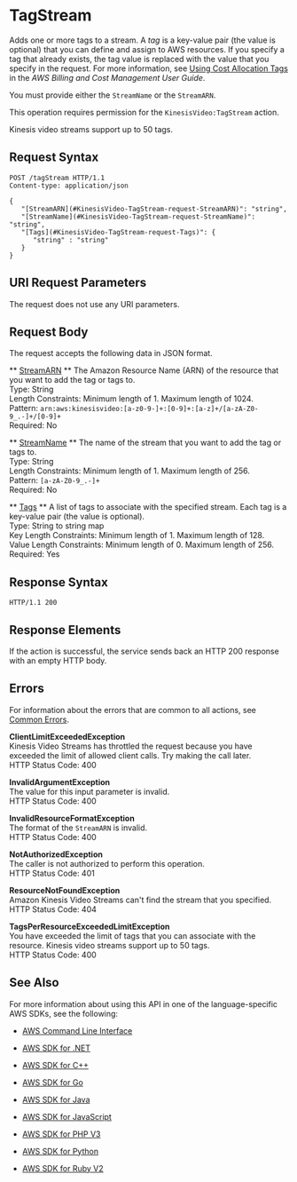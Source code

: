 # TagStream<a name="API_TagStream"></a>

Adds one or more tags to a stream\. A *tag* is a key\-value pair \(the value is optional\) that you can define and assign to AWS resources\. If you specify a tag that already exists, the tag value is replaced with the value that you specify in the request\. For more information, see [Using Cost Allocation Tags](http://docs.aws.amazon.com/awsaccountbilling/latest/aboutv2/cost-alloc-tags.html) in the *AWS Billing and Cost Management User Guide*\. 

You must provide either the `StreamName` or the `StreamARN`\.

This operation requires permission for the `KinesisVideo:TagStream` action\.

Kinesis video streams support up to 50 tags\.

## Request Syntax<a name="API_TagStream_RequestSyntax"></a>

```
POST /tagStream HTTP/1.1
Content-type: application/json

{
   "[StreamARN](#KinesisVideo-TagStream-request-StreamARN)": "string",
   "[StreamName](#KinesisVideo-TagStream-request-StreamName)": "string",
   "[Tags](#KinesisVideo-TagStream-request-Tags)": { 
      "string" : "string" 
   }
}
```

## URI Request Parameters<a name="API_TagStream_RequestParameters"></a>

The request does not use any URI parameters\.

## Request Body<a name="API_TagStream_RequestBody"></a>

The request accepts the following data in JSON format\.

 ** [StreamARN](#API_TagStream_RequestSyntax) **   <a name="KinesisVideo-TagStream-request-StreamARN"></a>
The Amazon Resource Name \(ARN\) of the resource that you want to add the tag or tags to\.  
Type: String  
Length Constraints: Minimum length of 1\. Maximum length of 1024\.  
Pattern: `arn:aws:kinesisvideo:[a-z0-9-]+:[0-9]+:[a-z]+/[a-zA-Z0-9_.-]+/[0-9]+`   
Required: No

 ** [StreamName](#API_TagStream_RequestSyntax) **   <a name="KinesisVideo-TagStream-request-StreamName"></a>
The name of the stream that you want to add the tag or tags to\.  
Type: String  
Length Constraints: Minimum length of 1\. Maximum length of 256\.  
Pattern: `[a-zA-Z0-9_.-]+`   
Required: No

 ** [Tags](#API_TagStream_RequestSyntax) **   <a name="KinesisVideo-TagStream-request-Tags"></a>
A list of tags to associate with the specified stream\. Each tag is a key\-value pair \(the value is optional\)\.  
Type: String to string map  
Key Length Constraints: Minimum length of 1\. Maximum length of 128\.  
Value Length Constraints: Minimum length of 0\. Maximum length of 256\.  
Required: Yes

## Response Syntax<a name="API_TagStream_ResponseSyntax"></a>

```
HTTP/1.1 200
```

## Response Elements<a name="API_TagStream_ResponseElements"></a>

If the action is successful, the service sends back an HTTP 200 response with an empty HTTP body\.

## Errors<a name="API_TagStream_Errors"></a>

For information about the errors that are common to all actions, see [Common Errors](CommonErrors.md)\.

 **ClientLimitExceededException**   
Kinesis Video Streams has throttled the request because you have exceeded the limit of allowed client calls\. Try making the call later\.  
HTTP Status Code: 400

 **InvalidArgumentException**   
The value for this input parameter is invalid\.  
HTTP Status Code: 400

 **InvalidResourceFormatException**   
The format of the `StreamARN` is invalid\.  
HTTP Status Code: 400

 **NotAuthorizedException**   
The caller is not authorized to perform this operation\.  
HTTP Status Code: 401

 **ResourceNotFoundException**   
Amazon Kinesis Video Streams can't find the stream that you specified\.  
HTTP Status Code: 404

 **TagsPerResourceExceededLimitException**   
You have exceeded the limit of tags that you can associate with the resource\. Kinesis video streams support up to 50 tags\.   
HTTP Status Code: 400

## See Also<a name="API_TagStream_SeeAlso"></a>

For more information about using this API in one of the language\-specific AWS SDKs, see the following:

+  [AWS Command Line Interface](http://docs.aws.amazon.com/goto/aws-cli/kinesisvideo-2017-09-30/TagStream) 

+  [AWS SDK for \.NET](http://docs.aws.amazon.com/goto/DotNetSDKV3/kinesisvideo-2017-09-30/TagStream) 

+  [AWS SDK for C\+\+](http://docs.aws.amazon.com/goto/SdkForCpp/kinesisvideo-2017-09-30/TagStream) 

+  [AWS SDK for Go](http://docs.aws.amazon.com/goto/SdkForGoV1/kinesisvideo-2017-09-30/TagStream) 

+  [AWS SDK for Java](http://docs.aws.amazon.com/goto/SdkForJava/kinesisvideo-2017-09-30/TagStream) 

+  [AWS SDK for JavaScript](http://docs.aws.amazon.com/goto/AWSJavaScriptSDK/kinesisvideo-2017-09-30/TagStream) 

+  [AWS SDK for PHP V3](http://docs.aws.amazon.com/goto/SdkForPHPV3/kinesisvideo-2017-09-30/TagStream) 

+  [AWS SDK for Python](http://docs.aws.amazon.com/goto/boto3/kinesisvideo-2017-09-30/TagStream) 

+  [AWS SDK for Ruby V2](http://docs.aws.amazon.com/goto/SdkForRubyV2/kinesisvideo-2017-09-30/TagStream) 